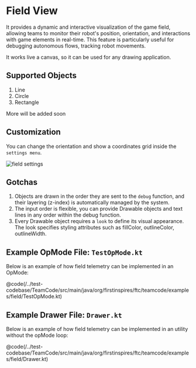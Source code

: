 # Field View
It provides a dynamic and interactive visualization of the game field, allowing teams to monitor their robot's position, orientation, and interactions with game elements in real-time. This feature is particularly useful for debugging autonomous flows, tracking robot movements.

It works live a canvas, so it can be used for any drawing application.

## Supported Objects
1. Line
2. Circle
3. Rectangle

More will be added soon

## Customization
You can change the orientation and show a coordinates grid inside the `settings menu`.

<img src="/docs/field_settings.png" alt="field settings"/>

## Gotchas
1. Objects are drawn in the order they are sent to the `debug` function, and their layering (z-index) is automatically managed by the system.
2. The input order is flexible, you can provide Drawable objects and text lines in any order within the debug function.
3. Every Drawable object requires a `look` to define its visual appearance. The look specifies styling attributes such as fillColor, outlineColor, outlineWidth.

## Example OpMode File: `TestOpMode.kt`
Below is an example of how field telemetry can be implemented in an OpMode:

@code(/../test-codebase/TeamCode/src/main/java/org/firstinspires/ftc/teamcode/examples/field/TestOpMode.kt)

## Example Drawer File: `Drawer.kt`
Below is an example of how field telemetry can be implemented in an utility without the opMode loop:

@code(/../test-codebase/TeamCode/src/main/java/org/firstinspires/ftc/teamcode/examples/field/Drawer.kt)